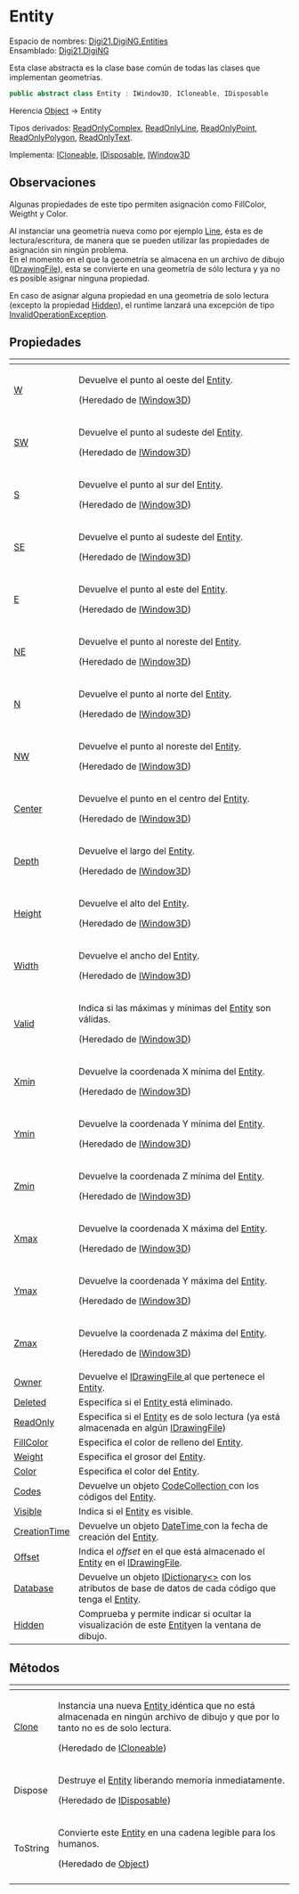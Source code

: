# Entity

Espacio de nombres: [Digi21.DigiNG.Entities](../)  
Ensamblado: [Digi21.DigiNG](../../)

Esta clase abstracta es la clase base común de todas las clases que implementan geometrías.

```csharp
public abstract class Entity : IWindow3D, ICloneable, IDisposable
```

Herencia [Object](https://docs.microsoft.com/en-us/dotnet/api/system.object?view=net-5.0) → Entity

Tipos derivados: [ReadOnlyComplex](../readonlycomplex/), [ReadOnlyLine](../readonlyline/), [ReadOnlyPoint](../readonlypoint/), [ReadOnlyPolygon](../readonlypolygon/), [ReadOnlyText](../readonlytext/).

Implementa: [ICloneable](../icloseable/), [IDisposable](https://docs.microsoft.com/en-us/dotnet/api/system.idisposable?view=net-5.0), [IWindow3D](../../digi21.math/iwindow3d/)

## Observaciones

Algunas propiedades de este tipo permiten asignación como FillColor, Weigtht y Color.

Al instanciar una geometría nueva como por ejemplo [Line](../line.md), ésta es de lectura/escritura, de manera que se pueden utilizar las propiedades de asignación sin ningún problema.   
En el momento en el que la geometría se almacena en un archivo de dibujo \([IDrawingFile](../../digi21.diging.io/idrawingfile/)\), esta se convierte en una geometría de sólo lectura y ya no es posible asignar ninguna propiedad. 

En caso de asignar alguna propiedad en una geometría de solo lectura \(excepto la propiedad [Hidden](propiedades/hidden.md)\), el runtime lanzará una excepción de tipo [InvalidOperationException](https://docs.microsoft.com/en-us/dotnet/api/system.invalidoperationexception?view=net-5.0).

## Propiedades

<table>
  <thead>
    <tr>
      <th style="text-align:left"></th>
      <th style="text-align:left"></th>
    </tr>
  </thead>
  <tbody>
    <tr>
      <td style="text-align:left"><a href="../../digi21.math/iwindow3d/propiedades/w.md">W</a>
      </td>
      <td style="text-align:left">
        <p>Devuelve el punto al oeste del <a href="./">Entity</a>.</p>
        <p>(Heredado de <a href="../../digi21.math/iwindow3d/">IWindow3D</a>)</p>
      </td>
    </tr>
    <tr>
      <td style="text-align:left"><a href="../../digi21.math/iwindow3d/propiedades/sw.md">SW</a>
      </td>
      <td style="text-align:left">
        <p>Devuelve el punto al sudeste del <a href="./">Entity</a>.</p>
        <p>(Heredado de <a href="../../digi21.math/iwindow3d/">IWindow3D</a>)</p>
      </td>
    </tr>
    <tr>
      <td style="text-align:left"><a href="../../digi21.math/iwindow3d/propiedades/s.md">S</a>
      </td>
      <td style="text-align:left">
        <p>Devuelve el punto al sur del <a href="./">Entity</a>.</p>
        <p>(Heredado de <a href="../../digi21.math/iwindow3d/">IWindow3D</a>)</p>
      </td>
    </tr>
    <tr>
      <td style="text-align:left"><a href="../../digi21.math/iwindow3d/propiedades/se.md">SE</a>
      </td>
      <td style="text-align:left">
        <p>Devuelve el punto al sudeste del <a href="./">Entity</a>.</p>
        <p>(Heredado de <a href="../../digi21.math/iwindow3d/">IWindow3D</a>)</p>
      </td>
    </tr>
    <tr>
      <td style="text-align:left"><a href="../../digi21.math/iwindow3d/propiedades/e.md">E</a>
      </td>
      <td style="text-align:left">
        <p>Devuelve el punto al este del <a href="./">Entity</a>.</p>
        <p>(Heredado de <a href="../../digi21.math/iwindow3d/">IWindow3D</a>)</p>
      </td>
    </tr>
    <tr>
      <td style="text-align:left"><a href="../../digi21.math/iwindow3d/propiedades/ne.md">NE</a>
      </td>
      <td style="text-align:left">
        <p>Devuelve el punto al noreste del <a href="./">Entity</a>.</p>
        <p>(Heredado de <a href="../../digi21.math/iwindow3d/">IWindow3D</a>)</p>
      </td>
    </tr>
    <tr>
      <td style="text-align:left"><a href="../../digi21.math/iwindow3d/propiedades/n.md">N</a>
      </td>
      <td style="text-align:left">
        <p>Devuelve el punto al norte del <a href="./">Entity</a>.</p>
        <p>(Heredado de <a href="../../digi21.math/iwindow3d/">IWindow3D</a>)</p>
      </td>
    </tr>
    <tr>
      <td style="text-align:left"><a href="../../digi21.math/iwindow3d/propiedades/nw.md">NW</a>
      </td>
      <td style="text-align:left">
        <p>Devuelve el punto al noreste del <a href="./">Entity</a>.</p>
        <p>(Heredado de <a href="../../digi21.math/iwindow3d/">IWindow3D</a>)</p>
      </td>
    </tr>
    <tr>
      <td style="text-align:left"><a href="../../digi21.math/iwindow3d/propiedades/center.md">Center</a>
      </td>
      <td style="text-align:left">
        <p>Devuelve el punto en el centro del <a href="./">Entity</a>.</p>
        <p>(Heredado de <a href="../../digi21.math/iwindow3d/">IWindow3D</a>)</p>
      </td>
    </tr>
    <tr>
      <td style="text-align:left"><a href="../../digi21.math/iwindow3d/propiedades/depth.md">Depth</a>
      </td>
      <td style="text-align:left">
        <p>Devuelve el largo del <a href="./">Entity</a>.</p>
        <p>(Heredado de <a href="../../digi21.math/iwindow3d/">IWindow3D</a>)</p>
      </td>
    </tr>
    <tr>
      <td style="text-align:left"><a href="../../digi21.math/iwindow3d/propiedades/height.md">Height</a>
      </td>
      <td style="text-align:left">
        <p>Devuelve el alto del <a href="./">Entity</a>.</p>
        <p>(Heredado de <a href="../../digi21.math/iwindow3d/">IWindow3D</a>)</p>
      </td>
    </tr>
    <tr>
      <td style="text-align:left"><a href="../../digi21.math/iwindow3d/propiedades/width.md">Width</a>
      </td>
      <td style="text-align:left">
        <p>Devuelve el ancho del <a href="./">Entity</a>.</p>
        <p>(Heredado de <a href="../../digi21.math/iwindow3d/">IWindow3D</a>)</p>
      </td>
    </tr>
    <tr>
      <td style="text-align:left"><a href="../../digi21.math/iwindow3d/propiedades/valid.md">Valid</a>
      </td>
      <td style="text-align:left">
        <p>Indica si las m&#xE1;ximas y m&#xED;nimas del <a href="./">Entity</a> son
          v&#xE1;lidas.</p>
        <p>(Heredado de <a href="../../digi21.math/iwindow3d/">IWindow3D</a>)</p>
      </td>
    </tr>
    <tr>
      <td style="text-align:left"><a href="../../digi21.math/iwindow3d/propiedades/xmin.md">Xmin</a>
      </td>
      <td style="text-align:left">
        <p>Devuelve la coordenada X m&#xED;nima del <a href="./">Entity</a>.</p>
        <p>(Heredado de <a href="../../digi21.math/iwindow3d/">IWindow3D</a>)</p>
      </td>
    </tr>
    <tr>
      <td style="text-align:left"><a href="../../digi21.math/iwindow3d/propiedades/ymin.md">Ymin</a>
      </td>
      <td style="text-align:left">
        <p>Devuelve la coordenada Y m&#xED;nima del <a href="./">Entity</a>.</p>
        <p>(Heredado de <a href="../../digi21.math/iwindow3d/">IWindow3D</a>)</p>
      </td>
    </tr>
    <tr>
      <td style="text-align:left"><a href="../../digi21.math/iwindow3d/propiedades/zmin.md">Zmin</a>
      </td>
      <td style="text-align:left">
        <p>Devuelve la coordenada Z m&#xED;nima del <a href="./">Entity</a>.</p>
        <p>(Heredado de <a href="../../digi21.math/iwindow3d/">IWindow3D</a>)</p>
      </td>
    </tr>
    <tr>
      <td style="text-align:left"><a href="../../digi21.math/iwindow3d/propiedades/xmax.md">Xmax</a>
      </td>
      <td style="text-align:left">
        <p>Devuelve la coordenada X m&#xE1;xima del <a href="./">Entity</a>.</p>
        <p>(Heredado de <a href="../../digi21.math/iwindow3d/">IWindow3D</a>)</p>
      </td>
    </tr>
    <tr>
      <td style="text-align:left"><a href="../../digi21.math/iwindow3d/propiedades/ymax.md">Ymax</a>
      </td>
      <td style="text-align:left">
        <p>Devuelve la coordenada Y m&#xE1;xima del <a href="./">Entity</a>.</p>
        <p>(Heredado de <a href="../../digi21.math/iwindow3d/">IWindow3D</a>)</p>
      </td>
    </tr>
    <tr>
      <td style="text-align:left"><a href="../../digi21.math/iwindow3d/propiedades/zmax.md">Zmax</a>
      </td>
      <td style="text-align:left">
        <p>Devuelve la coordenada Z m&#xE1;xima del <a href="./">Entity</a>.</p>
        <p>(Heredado de <a href="../../digi21.math/iwindow3d/">IWindow3D</a>)</p>
      </td>
    </tr>
    <tr>
      <td style="text-align:left"><a href="propiedades/owner.md">Owner</a>
      </td>
      <td style="text-align:left">Devuelve el <a href="../../digi21.diging.io/idrawingfile/">IDrawingFile </a>al
        que pertenece el <a href="./">Entity</a>.</td>
    </tr>
    <tr>
      <td style="text-align:left"><a href="propiedades/deleted.md">Deleted</a>
      </td>
      <td style="text-align:left">Especifica si el <a href="./">Entity </a>est&#xE1; eliminado.</td>
    </tr>
    <tr>
      <td style="text-align:left"><a href="propiedades/readonly.md">ReadOnly</a>
      </td>
      <td style="text-align:left">Especifica si el <a href="./">Entity</a> es de solo lectura (ya est&#xE1;
        almacenada en alg&#xFA;n <a href="../../digi21.diging.io/idrawingfile/">IDrawingFile</a>)</td>
    </tr>
    <tr>
      <td style="text-align:left"><a href="propiedades/fillcolor.md">FillColor</a>
      </td>
      <td style="text-align:left">Especifica el color de relleno del <a href="./">Entity</a>.</td>
    </tr>
    <tr>
      <td style="text-align:left"><a href="propiedades/weight.md">Weight</a>
      </td>
      <td style="text-align:left">Especifica el grosor del <a href="./">Entity</a>.</td>
    </tr>
    <tr>
      <td style="text-align:left"><a href="propiedades/color.md">Color</a>
      </td>
      <td style="text-align:left">Especifica el color del <a href="./">Entity</a>.</td>
    </tr>
    <tr>
      <td style="text-align:left"><a href="propiedades/codes.md">Codes</a>
      </td>
      <td style="text-align:left">Devuelve un objeto <a href>CodeCollection </a>con los c&#xF3;digos del
        <a
        href="./">Entity</a>.</td>
    </tr>
    <tr>
      <td style="text-align:left"><a href="propiedades/visible.md">Visible</a>
      </td>
      <td style="text-align:left">Indica si el <a href="./">Entity</a> es visible.</td>
    </tr>
    <tr>
      <td style="text-align:left"><a href="propiedades/creationtime.md">CreationTime</a>
      </td>
      <td style="text-align:left">Devuelve un objeto <a href="https://docs.microsoft.com/en-us/dotnet/api/system.datetime?view=net-5.0">DateTime </a>con
        la fecha de creaci&#xF3;n del <a href="./">Entity</a>.</td>
    </tr>
    <tr>
      <td style="text-align:left"><a href="propiedades/offset.md">Offset</a>
      </td>
      <td style="text-align:left">Indica el <em>offset</em> en el que est&#xE1; almacenado el <a href="./">Entity</a> en
        el <a href="../../digi21.diging.io/idrawingfile/">IDrawingFile</a>.</td>
    </tr>
    <tr>
      <td style="text-align:left"><a href="propiedades/database.md">Database</a>
      </td>
      <td style="text-align:left">Devuelve un objeto <a href="https://docs.microsoft.com/en-us/dotnet/api/system.collections.generic.idictionary-2?view=net-5.0">IDictionary&lt;&gt;</a> con
        los atributos de base de datos de cada c&#xF3;digo que tenga el <a href="./">Entity</a>.</td>
    </tr>
    <tr>
      <td style="text-align:left"><a href="propiedades/hidden.md">Hidden</a>
      </td>
      <td style="text-align:left">Comprueba y permite indicar si ocultar la visualizaci&#xF3;n de este
        <a
        href="./">Entity</a>en la ventana de dibujo.</td>
    </tr>
  </tbody>
</table>

## Métodos

<table>
  <thead>
    <tr>
      <th style="text-align:left"></th>
      <th style="text-align:left"></th>
    </tr>
  </thead>
  <tbody>
    <tr>
      <td style="text-align:left"><a href="metodos/clone.md">Clone</a>
      </td>
      <td style="text-align:left">
        <p>Instancia una nueva <a href="./">Entity </a>id&#xE9;ntica que no est&#xE1;
          almacenada en ning&#xFA;n archivo de dibujo y que por lo tanto no es de
          solo lectura.</p>
        <p>(Heredado de <a href="../icloseable/">ICloneable</a>)</p>
      </td>
    </tr>
    <tr>
      <td style="text-align:left">Dispose</td>
      <td style="text-align:left">
        <p>Destruye el <a href="./">Entity</a> liberando memoria inmediatamente.</p>
        <p>(Heredado de <a href="https://docs.microsoft.com/en-us/dotnet/api/system.idisposable?view=net-5.0">IDisposable</a>)</p>
      </td>
    </tr>
    <tr>
      <td style="text-align:left">ToString</td>
      <td style="text-align:left">
        <p>Convierte este <a href="./">Entity</a> en una cadena legible para los humanos.</p>
        <p>(Heredado de <a href="https://docs.microsoft.com/en-us/dotnet/api/system.object?view=net-5.0">Object</a>)</p>
      </td>
    </tr>
    <tr>
      <td style="text-align:left"></td>
      <td style="text-align:left"></td>
    </tr>
  </tbody>
</table>



